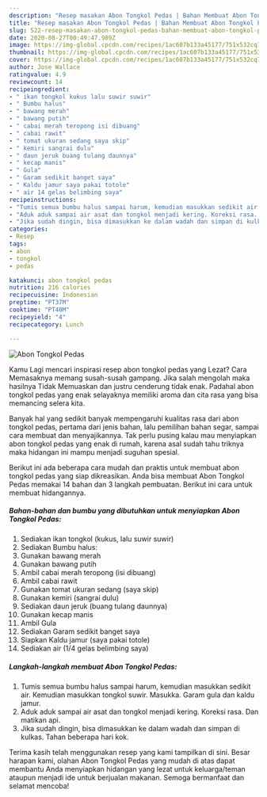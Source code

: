 ```yaml
---
description: "Resep masakan Abon Tongkol Pedas | Bahan Membuat Abon Tongkol Pedas Yang Lezat"
title: "Resep masakan Abon Tongkol Pedas | Bahan Membuat Abon Tongkol Pedas Yang Lezat"
slug: 522-resep-masakan-abon-tongkol-pedas-bahan-membuat-abon-tongkol-pedas-yang-lezat
date: 2020-08-27T00:49:47.989Z
image: https://img-global.cpcdn.com/recipes/1ac607b133a45177/751x532cq70/abon-tongkol-pedas-foto-resep-utama.jpg
thumbnail: https://img-global.cpcdn.com/recipes/1ac607b133a45177/751x532cq70/abon-tongkol-pedas-foto-resep-utama.jpg
cover: https://img-global.cpcdn.com/recipes/1ac607b133a45177/751x532cq70/abon-tongkol-pedas-foto-resep-utama.jpg
author: Jose Wallace
ratingvalue: 4.9
reviewcount: 14
recipeingredient:
- " ikan tongkol kukus lalu suwir suwir"
- " Bumbu halus"
- " bawang merah"
- " bawang putih"
- " cabai merah teropong isi dibuang"
- " cabai rawit"
- " tomat ukuran sedang saya skip"
- " kemiri sangrai dulu"
- " daun jeruk buang tulang daunnya"
- " kecap manis"
- " Gula"
- " Garam sedikit banget saya"
- " Kaldu jamur saya pakai totole"
- " air 14 gelas belimbing saya"
recipeinstructions:
- "Tumis semua bumbu halus sampai harum, kemudian masukkan sedikit air. Kemudian masukkan tongkol suwir. Masukka. Garam gula dan kaldu jamur."
- "Aduk aduk sampai air asat dan tongkol menjadi kering. Koreksi rasa. Dan matikan api."
- "Jika sudah dingin, bisa dimasukkan ke dalam wadah dan simpan di kulkas. Tahan beberapa hari kok."
categories:
- Resep
tags:
- abon
- tongkol
- pedas

katakunci: abon tongkol pedas 
nutrition: 216 calories
recipecuisine: Indonesian
preptime: "PT37M"
cooktime: "PT40M"
recipeyield: "4"
recipecategory: Lunch

---
```



![Abon Tongkol Pedas](https://img-global.cpcdn.com/recipes/1ac607b133a45177/751x532cq70/abon-tongkol-pedas-foto-resep-utama.jpg)

Kamu Lagi mencari inspirasi resep abon tongkol pedas yang Lezat? Cara Memasaknya memang susah-susah gampang. Jika salah mengolah maka hasilnya Tidak Memuaskan dan justru cenderung tidak enak. Padahal abon tongkol pedas yang enak selayaknya memiliki aroma dan cita rasa yang bisa memancing selera kita.

Banyak hal yang sedikit banyak mempengaruhi kualitas rasa dari abon tongkol pedas, pertama dari jenis bahan, lalu pemilihan bahan segar, sampai cara membuat dan menyajikannya. Tak perlu pusing kalau mau menyiapkan abon tongkol pedas yang enak di rumah, karena asal sudah tahu triknya maka hidangan ini mampu menjadi suguhan spesial.




Berikut ini ada beberapa cara mudah dan praktis untuk membuat abon tongkol pedas yang siap dikreasikan. Anda bisa membuat Abon Tongkol Pedas memakai 14 bahan dan 3 langkah pembuatan. Berikut ini cara untuk membuat hidangannya.

<!--inarticleads1-->

##### Bahan-bahan dan bumbu yang dibutuhkan untuk menyiapkan Abon Tongkol Pedas:

1. Sediakan  ikan tongkol (kukus, lalu suwir suwir)
1. Sediakan  Bumbu halus:
1. Gunakan  bawang merah
1. Gunakan  bawang putih
1. Ambil  cabai merah teropong (isi dibuang)
1. Ambil  cabai rawit
1. Gunakan  tomat ukuran sedang (saya skip)
1. Gunakan  kemiri (sangrai dulu)
1. Sediakan  daun jeruk (buang tulang daunnya)
1. Gunakan  kecap manis
1. Ambil  Gula
1. Sediakan  Garam sedikit banget saya
1. Siapkan  Kaldu jamur (saya pakai totole)
1. Sediakan  air (1/4 gelas belimbing saya)




<!--inarticleads2-->

##### Langkah-langkah membuat Abon Tongkol Pedas:

1. Tumis semua bumbu halus sampai harum, kemudian masukkan sedikit air. Kemudian masukkan tongkol suwir. Masukka. Garam gula dan kaldu jamur.
1. Aduk aduk sampai air asat dan tongkol menjadi kering. Koreksi rasa. Dan matikan api.
1. Jika sudah dingin, bisa dimasukkan ke dalam wadah dan simpan di kulkas. Tahan beberapa hari kok.




Terima kasih telah menggunakan resep yang kami tampilkan di sini. Besar harapan kami, olahan Abon Tongkol Pedas yang mudah di atas dapat membantu Anda menyiapkan hidangan yang lezat untuk keluarga/teman ataupun menjadi ide untuk berjualan makanan. Semoga bermanfaat dan selamat mencoba!
